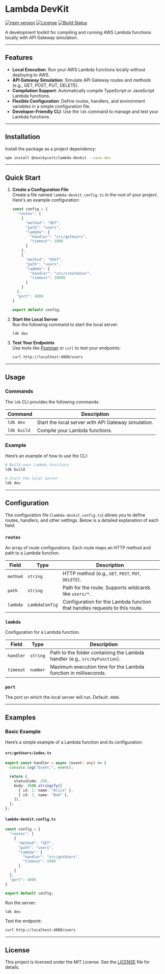 # Lambda DevKit

[![npm version](https://img.shields.io/npm/v/@nexckycort/lambda-devkit.svg)](https://www.npmjs.com/package/@nexckycort/lambda-devkit)
[![License](https://img.shields.io/npm/l/@nexckycort/lambda-devkit.svg)](https://github.com/nexckycort/lambda-devkit/blob/main/LICENSE)
[![Build Status](https://img.shields.io/github/actions/workflow/status/nexckycort/lambda-devkit/ci.yml?branch=main)](https://github.com/nexckycort/lambda-devkit/actions)

A development toolkit for compiling and running AWS Lambda functions locally with API Gateway simulation.

---

## Features

- **Local Execution**: Run your AWS Lambda functions locally without deploying to AWS.
- **API Gateway Simulation**: Simulate API Gateway routes and methods (e.g., GET, POST, PUT, DELETE).
- **Compilation Support**: Automatically compile TypeScript or JavaScript Lambda functions.
- **Flexible Configuration**: Define routes, handlers, and environment variables in a simple configuration file.
- **Developer-Friendly CLI**: Use the `ldk` command to manage and test your Lambda functions.

---

## Installation

Install the package as a project dependency:

```bash
npm install @nexckycort/lambda-devkit --save-dev
```

---

## Quick Start

1. **Create a Configuration File**  
   Create a file named `lambda-devkit.config.ts` in the root of your project. Here's an example configuration:

   ```typescript
   const config = {
     "routes": [
       {
         "method": "GET",
         "path": "users",
         "lambda": {
           "handler": "src/getUsers",
           "timeout": 5000
         }
       },
       {
         "method": "POST",
         "path": "users",
         "lambda": {
           "handler": "src/createUser",
           "timeout": 10000
         }
       }
     ],
     "port": 4000
   }

   export default config;
   ```

2. **Start the Local Server**  
   Run the following command to start the local server:

   ```bash
   ldk dev
   ```

3. **Test Your Endpoints**  
   Use tools like [Postman](https://www.postman.com/) or `curl` to test your endpoints:

   ```bash
   curl http://localhost:4000/users
   ```

---

## Usage

### Commands

The `ldk` CLI provides the following commands:

| Command          | Description                                         |
|------------------|-----------------------------------------------------|
| `ldk dev`        | Start the local server with API Gateway simulation. |
| `ldk build`      | Compile your Lambda functions.                      |

### Example

Here’s an example of how to use the CLI:

```bash
# Build your Lambda functions
ldk build

# Start the local server
ldk dev
```

---

## Configuration

The configuration file (`lambda-devkit.config.ts`) allows you to define routes, handlers, and other settings. Below is a detailed explanation of each field:

### `routes`

An array of route configurations. Each route maps an HTTP method and path to a Lambda function.

| Field         | Type             | Description                                                                 |
|---------------|------------------|-----------------------------------------------------------------------------|
| `method`      | `string`         | HTTP method (e.g., `GET`, `POST`, `PUT`, `DELETE`).                         |
| `path`        | `string`         | Path for the route. Supports wildcards like `users/*`.                     |
| `lambda`      | `LambdaConfig`   | Configuration for the Lambda function that handles requests to this route. |

### `lambda`

Configuration for a Lambda function.

| Field         | Type             | Description                                                                 |
|---------------|------------------|-----------------------------------------------------------------------------|
| `handler`     | `string`         | Path to the folder containing the Lambda handler (e.g., `src/myFunction`). |
| `timeout`     | `number`         | Maximum execution time for the Lambda function in milliseconds.            |

### `port`

The port on which the local server will run. Default: `4000`.

---

## Examples

### Basic Example

Here’s a simple example of a Lambda function and its configuration:

#### `src/getUsers/index.ts`

```typescript
export const handler = async (event: any) => {
  console.log("Event:", event);

  return {
    statusCode: 200,
    body: JSON.stringify([
      { id: 1, name: "Alice" },
      { id: 2, name: "Bob" },
    ]),
  };
};
```

#### `lambda-devkit.config.ts`

```typescript
const config = {
  "routes": [
    {
      "method": "GET",
      "path": "users",
      "lambda": {
        "handler": "src/getUsers",
        "timeout": 5000
      }
    }
  ],
  "port": 4000
}

export default config;
```

Run the server:

```bash
ldk dev
```

Test the endpoint:

```bash
curl http://localhost:4000/users
```

---

## License

This project is licensed under the MIT License. See the [LICENSE](LICENSE) file for details.
